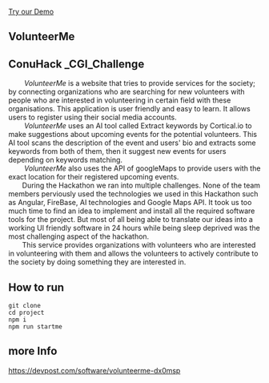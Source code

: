 [Try our Demo](https://volunteerme-2d58b.firebaseapp.com)
## VolunteerMe
## ConuHack _CGI_Challenge
 &nbsp;&nbsp;&nbsp;&nbsp;&nbsp;&nbsp;&nbsp; _VolunteerMe_ is a website that tries to provide services for the society; by connecting organizations who are searching for new volunteers with people who are interested in volunteering in certain field with these organisations.
This application is user friendly and easy to learn. It allows users to register using their social media accounts. <br />
&nbsp;&nbsp;&nbsp;&nbsp;&nbsp;&nbsp;&nbsp; _VolunteerMe_ uses an AI tool called Extract keywords by Cortical.io to make suggestions about upcoming events for the potential volunteers. This AI tool scans the description of the event and users' bio and extracts some keywords from both of them, then it suggest new events for users depending on keywords matching. <br />
&nbsp;&nbsp;&nbsp;&nbsp;&nbsp;&nbsp;&nbsp; _VolunteerMe_ also uses the API of googleMaps to provide users with the exact location for their registered upcoming events. <br />
&nbsp;&nbsp;&nbsp;&nbsp;&nbsp;&nbsp;&nbsp;During the Hackathon we ran into multiple challenges. None of the team members perviously used the technologies we used in this Hackathon such as Angular, FireBase, AI technologies and Google Maps API. It took us too much time to find an idea to implement and install all the required software tools for the project. But most of all being able to translate our ideas into a working UI friendly software in 24 hours while being sleep deprived was the most challenging aspect of the hackathon.<br />
&nbsp;&nbsp;&nbsp;&nbsp;&nbsp;&nbsp;&nbsp;This service provides organizations with volunteers who are interested in volunteering with them and allows the volunteers to actively contribute to the society by doing something they are interested in. 


## How to run
```
git clone
cd project
npm i
npm run startme
```

## more Info
https://devpost.com/software/volunteerme-dx0msp


